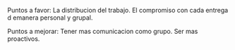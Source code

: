 Puntos a favor:
La distribucion del trabajo.
El compromiso con cada entrega d emanera personal y grupal.

Puntos a mejorar: 
Tener mas comunicacion como grupo.
Ser mas proactivos.
